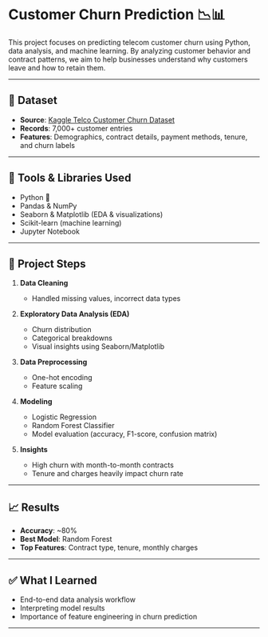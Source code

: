 # Customer Churn Prediction 📉📊

This project focuses on predicting telecom customer churn using Python, data analysis, and machine learning. By analyzing customer behavior and contract patterns, we aim to help businesses understand why customers leave and how to retain them.

---

## 📁 Dataset

- **Source**: [Kaggle Telco Customer Churn Dataset](https://www.kaggle.com/blastchar/telco-customer-churn)
- **Records**: 7,000+ customer entries
- **Features**: Demographics, contract details, payment methods, tenure, and churn labels

---

## 🔧 Tools & Libraries Used

- Python 🐍
- Pandas & NumPy
- Seaborn & Matplotlib (EDA & visualizations)
- Scikit-learn (machine learning)
- Jupyter Notebook

---

## 🧠 Project Steps

1. **Data Cleaning**  
   - Handled missing values, incorrect data types

2. **Exploratory Data Analysis (EDA)**  
   - Churn distribution
   - Categorical breakdowns
   - Visual insights using Seaborn/Matplotlib

3. **Data Preprocessing**  
   - One-hot encoding
   - Feature scaling

4. **Modeling**  
   - Logistic Regression  
   - Random Forest Classifier  
   - Model evaluation (accuracy, F1-score, confusion matrix)

5. **Insights**  
   - High churn with month-to-month contracts  
   - Tenure and charges heavily impact churn rate

---

## 📈 Results

- **Accuracy**: ~80%  
- **Best Model**: Random Forest  
- **Top Features**: Contract type, tenure, monthly charges

---

## ✅ What I Learned

- End-to-end data analysis workflow
- Interpreting model results
- Importance of feature engineering in churn prediction

---



